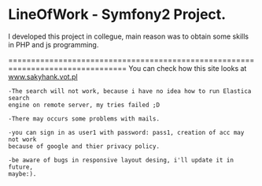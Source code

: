 LineOfWork - Symfony2 Project.
================================================================================

I developed this project in collegue, main reason was to obtain some skills in 
PHP and js programming. 

================================================================================
You can check how this site looks at www.sakyhank.vot.pl
 
    -The search will not work, because i have no idea how to run Elastica search
    engine on remote server, my tries failed ;D

    -There may occurs some problems with mails.

    -you can sign in as user1 with password: pass1, creation of acc may not work
    because of google and thier privacy policy.

    -be aware of bugs in responsive layout desing, i'll update it in future, 
    maybe:). 